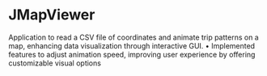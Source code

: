 # JMapViewer

Application to read a CSV file of
coordinates and animate trip patterns on a map, enhancing
data visualization through interactive GUI.
• Implemented features to adjust animation speed, improving
user experience by offering customizable
visual options
